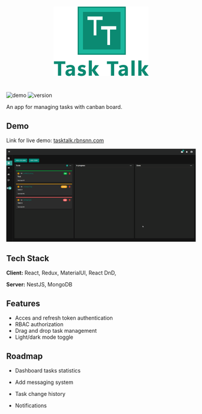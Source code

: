 
<p align="center">
    <img src="./client/public/logo.png">
</p>

#
![demo](https://img.shields.io/badge/demo-online-brightgreen) ![version](https://img.shields.io/badge/version-0.1.0-blue)

An app for managing tasks with canban board.


## Demo

Link for live demo: [tasktalk.rbnsnn.com](https://tasktalk.rbnsnn.com")

![demo gif](./images/demo.gif)

## Tech Stack

**Client:** React, Redux, MaterialUI, React DnD, 

**Server:** NestJS, MongoDB

## Features

- Acces and refresh token authentication
- RBAC authorization
- Drag and drop task management
- Light/dark mode toggle

## Roadmap

- Dashboard tasks statistics

- Add messaging system

- Task change history

- Notifications


